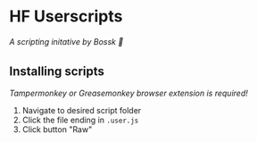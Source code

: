 # HF Userscripts
###### A scripting initative by Bossk 📝

## Installing scripts
*Tampermonkey or Greasemonkey browser extension is required!*
1. Navigate to desired script folder
2. Click the file ending in `.user.js`
3. Click button "Raw"
